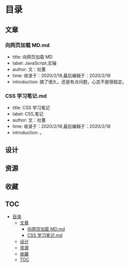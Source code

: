 # 目录

## 文章

### 向网页加载 MD.md

- title: 向网页加载 MD
- label: JavaScript,实操
- author: 文：社蕙
- time: 收录于：2020/2/18,最后编辑于：2020/2/19
- introduction: 搞了很久，还是有点问题，心态不是很稳定。

### CSS 学习笔记.md

- title: CSS 学习笔记
- label: CSS,笔记
- author: 文：社蕙
- time: 收录于：2020/2/18,最后编辑于：2020/2/18
- introduction: 。

## 设计

## 资源

## 收藏

## TOC

<!-- TOC -->

- [目录](#%e7%9b%ae%e5%bd%95)
  - [文章](#%e6%96%87%e7%ab%a0)
    - [向网页加载 MD.md](#%e5%90%91%e7%bd%91%e9%a1%b5%e5%8a%a0%e8%bd%bd-mdmd)
    - [CSS 学习笔记.md](#css-%e5%ad%a6%e4%b9%a0%e7%ac%94%e8%ae%b0md)
  - [设计](#%e8%ae%be%e8%ae%a1)
  - [资源](#%e8%b5%84%e6%ba%90)
  - [收藏](#%e6%94%b6%e8%97%8f)
  - [TOC](#toc)

<!-- /TOC -->

